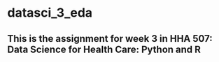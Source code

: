 # datasci_3_eda

## This is the assignment for week 3 in HHA 507: Data Science for Health Care: Python and R
